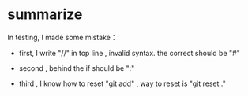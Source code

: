 
# summarize

In testing, I made some mistake：

* first, I write "//" in top line , invalid syntax. the correct should be "#"

* second , behind the if should be ":"

* third , I know how to reset  "git add" , way to reset is "git reset ."

